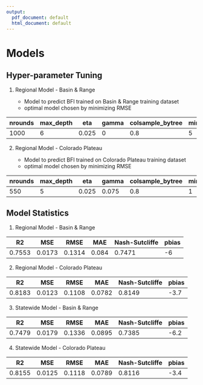 ```yaml
---
output:
  pdf_document: default
  html_document: default
---
```

# Models

## Hyper-parameter Tuning

1.  Regional Model - Basin & Range

    -   Model to predict BFI trained on Basin & Range training dataset
    -   optimal model chosen by minimizing RMSE

| nrounds | max_depth | eta   | gamma | colsample_bytree | min_child_weight | subsample |
|-----------|-----------|-----------|-----------|-----------|-----------|-----------|
| 1000    | 6         | 0.025 | 0     | 0.8              | 5                | 1         |

2.  Regional Model - Colorado Plateau

    -   Model to predict BFI trained on Colorado Plateau training dataset
    -   optimal model chosen by minimizing RMSE

| nrounds | max_depth | eta   | gamma | colsample_bytree | min_child_weight | subsample |
|-----------|-----------|-----------|-----------|-----------|-----------|-----------|
| 550     | 5         | 0.025 | 0.075 | 0.8              | 1                | 0.5       |

## Model Statistics

1.  Regional Model - Basin & Range

| R2     | MSE    | RMSE   | MAE   | Nash-Sutcliffe | pbias |
|--------|--------|--------|-------|----------------|-------|
| 0.7553 | 0.0173 | 0.1314 | 0.084 | 0.7471         | -6    |

2.  Regional Model - Colorado Plateau

| R2     | MSE    | RMSE   | MAE    | Nash-Sutcliffe | pbias |
|--------|--------|--------|--------|----------------|-------|
| 0.8183 | 0.0123 | 0.1108 | 0.0782 | 0.8149         | -3.7  |

3.  Statewide Model - Basin & Range

| R2     | MSE    | RMSE   | MAE    | Nash-Sutcliffe | pbias |
|--------|--------|--------|--------|----------------|-------|
| 0.7479 | 0.0179 | 0.1336 | 0.0895 | 0.7385         | -6.2  |

4.  Statewide Model - Colorado Plateau 

| R2     | MSE    | RMSE   | MAE    | Nash-Sutcliffe | pbias |
|--------|--------|--------|--------|----------------|-------|
| 0.8155 | 0.0125 | 0.1118 | 0.0789 | 0.8116         | -3.4   |
